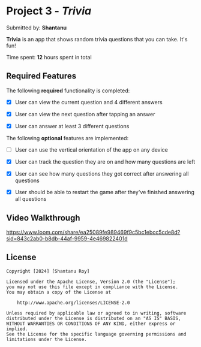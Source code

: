 # Project 3 - *Trivia*

Submitted by: **Shantanu**

**Trivia** is an app that shows random trivia questions that you can take. It's fun! 

Time spent: **12** hours spent in total

## Required Features

The following **required** functionality is completed:

- [x] User can view the current question and 4 different answers
- [x] User can view the next question after tapping an answer
- [x] User can answer at least 3 different questions


The following **optional** features are implemented:

- [ ] User can use the vertical orientation of the app on any device
- [x] User can track the question they are on and how many questions are left
- [x] User can see how many questions they got correct after answering all questions
- [x] User should be able to restart the game after they've finished answering all questions


## Video Walkthrough
https://www.loom.com/share/ea25089fe989469f9c5bc1ebcc5cde8d?sid=843c2ab0-b8db-44af-9959-4e469822401d


## License

    Copyright [2024] [Shantanu Roy]

    Licensed under the Apache License, Version 2.0 (the "License");
    you may not use this file except in compliance with the License.
    You may obtain a copy of the License at

        http://www.apache.org/licenses/LICENSE-2.0

    Unless required by applicable law or agreed to in writing, software
    distributed under the License is distributed on an "AS IS" BASIS,
    WITHOUT WARRANTIES OR CONDITIONS OF ANY KIND, either express or implied.
    See the License for the specific language governing permissions and
    limitations under the License.
